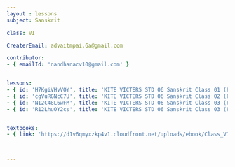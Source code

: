 ```yaml
--- 
layout : lessons 
subject: Sanskrit

class: VI

CreaterEmail: advaitmpai.6a@gmail.com

contributor: 
- { emailId: 'nandhanacv10@gmail.com' }


lessons: 
- { id: 'H7KgiVHvVOY', title: 'KITE VICTERS STD 06 Sanskrit Class 01 (First Bell-ഫസ്റ്റ് ബെല്‍)' }
- { id: 'cgVuRGNcC7U', title: 'KITE VICTERS STD 06 Sanskrit Class 02 (First Bell-ഫസ്റ്റ് ബെല്‍)' }
- { id: 'NI2C48L6wFM', title: 'KITE VICTERS STD 06 Sanskrit Class 03 (First Bell-ഫസ്റ്റ് ബെല്‍' }
- { id: 'R12LhuOY2cs', title: 'KITE VICTERS STD 06 Sanskrit Class 03 (First Bell-ഫസ്റ്റ് ബെല്‍' }


textbooks:
- { link: 'https://d1v6qmyxzkp4v1.cloudfront.net/uploads/ebook/Class_VI/KeralaSanscritReaderAcademic/KeralaSanscritReaderAcademic.pdf', title: 'Sanskrit part 1' , medium: '' }



--- 
```

